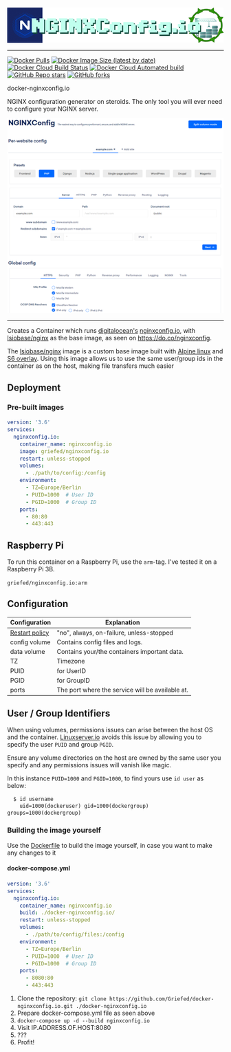 [![docker-nginxconfig.io](img/docker-nginxconfig.io_header.png)](https://github.com/Griefed/docker-nginxconfig.io)

---

[![Docker Pulls](https://img.shields.io/docker/pulls/griefed/nginxconfig.io?style=flat-square)](https://hub.docker.com/repository/docker/griefed/nginxconfig.io)
[![Docker Image Size (latest by date)](https://img.shields.io/docker/image-size/griefed/nginxconfig.io?label=Image%20size&sort=date&style=flat-square)](https://hub.docker.com/repository/docker/griefed/nginxconfig.io)
[![Docker Cloud Build Status](https://img.shields.io/docker/cloud/build/griefed/nginxconfig.io?label=Docker%20build&style=flat-square)](https://hub.docker.com/repository/docker/griefed/nginxconfig.io)
[![Docker Cloud Automated build](https://img.shields.io/docker/cloud/automated/griefed/nginxconfig.io?label=Docker%20build&style=flat-square)](https://hub.docker.com/repository/docker/griefed/nginxconfig.io)
[![GitHub Repo stars](https://img.shields.io/github/stars/Griefed/docker-nginxconfig.io?label=GitHub%20Stars&style=social)](https://github.com/Griefed/docker-nginxconfig.io)
[![GitHub forks](https://img.shields.io/github/forks/Griefed/docker-nginxconfig.io?label=GitHub%20Forks&style=social)](https://github.com/Griefed/docker-nginxconfig.io)

docker-nginxconfig.io

NGINX configuration generator on steroids. The only tool you will ever need to configure your NGINX server.

[![nginxconfig.io](img/docker-nginxconfig.io_screenshot.png)](https://github.com/digitalocean/nginxconfig.io)

---

Creates a Container which runs [digitalocean's](https://github.com/digitalocean) [nginxconfig.io](https://github.com/digitalocean/nginxconfig.io), with [lsiobase/nginx](https://hub.docker.com/r/lsiobase/nginx) as the base image, as seen on https://do.co/nginxconfig.

The [lsiobase/nginx](https://hub.docker.com/r/lsiobase/nginx) image is a custom base image built with [Alpine linux](https://alpinelinux.org/) and [S6 overlay](https://github.com/just-containers/s6-overlay).
Using this image allows us to use the same user/group ids in the container as on the host, making file transfers much easier

## Deployment

### Pre-built images

```docker-compose.yml
version: '3.6'
services:
  nginxconfig.io:
    container_name: nginxconfig.io
    image: griefed/nginxconfig.io
    restart: unless-stopped
    volumes:
      - ./path/to/config:/config
    environment:
      - TZ=Europe/Berlin
      - PUID=1000  # User ID
      - PGID=1000  # Group ID
    ports:
      - 80:80
      - 443:443
```

## Raspberry Pi

To run this container on a Raspberry Pi, use the `arm`-tag. I've tested it on a Raspberry Pi 3B.

`griefed/nginxconfig.io:arm`

## Configuration

Configuration | Explanation
------------ | -------------
[Restart policy](https://docs.docker.com/compose/compose-file/#restart) | "no", always, on-failure, unless-stopped
config volume | Contains config files and logs.
data volume | Contains your/the containers important data.
TZ | Timezone
PUID | for UserID
PGID | for GroupID
ports | The port where the service will be available at.

## User / Group Identifiers

When using volumes, permissions issues can arise between the host OS and the container. [Linuxserver.io](https://www.linuxserver.io/) avoids this issue by allowing you to specify the user `PUID` and group `PGID`.

Ensure any volume directories on the host are owned by the same user you specify and any permissions issues will vanish like magic.

In this instance `PUID=1000` and `PGID=1000`, to find yours use `id user` as below:

```
  $ id username
    uid=1000(dockeruser) gid=1000(dockergroup) groups=1000(dockergroup)
```

### Building the image yourself

Use the [Dockerfile](https://github.com/Griefed/docker-nginxconfig.io/Dockerfile) to build the image yourself, in case you want to make any changes to it

#### docker-compose.yml

```docker-compose.yml
version: '3.6'
services:
  nginxconfig.io:
    container_name: nginxconfig.io
    build: ./docker-nginxconfig.io/
    restart: unless-stopped
    volumes:
      - ./path/to/config/files:/config
    environment:
      - TZ=Europe/Berlin
      - PUID=1000  # User ID
      - PGID=1000  # Group ID
    ports:
      - 8080:80
      - 443:443
```

1. Clone the repository: `git clone https://github.com/Griefed/docker-nginxconfig.io.git ./docker-nginxconfig.io`
1. Prepare docker-compose.yml file as seen above
1. `docker-compose up -d --build nginxconfig.io`
1. Visit IP.ADDRESS.OF.HOST:8080
1. ???
1. Profit!
